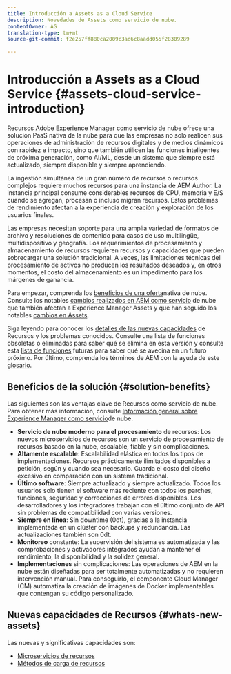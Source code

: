 ```yaml
---
title: Introducción a Assets as a Cloud Service
description: Novedades de Assets como servicio de nube.
contentOwner: AG
translation-type: tm+mt
source-git-commit: f2e257ff880ca2009c3ad6c8aadd055f28309289

---
```



# Introducción a Assets as a Cloud Service {#assets-cloud-service-introduction}

<!-- Need review information from gklebus -->

Recursos Adobe Experience Manager como servicio de nube ofrece una solución PaaS nativa de la nube para que las empresas no solo realicen sus operaciones de administración de recursos digitales y de medios dinámicos con rapidez e impacto, sino que también utilicen las funciones inteligentes de próxima generación, como AI/ML, desde un sistema que siempre está actualizado, siempre disponible y siempre aprendiendo.

La ingestión simultánea de un gran número de recursos o recursos complejos requiere muchos recursos para una instancia de AEM Author. La instancia principal consume considerables recursos de CPU, memoria y E/S cuando se agregan, procesan o incluso migran recursos. Estos problemas de rendimiento afectan a la experiencia de creación y exploración de los usuarios finales.

Las empresas necesitan soporte para una amplia variedad de formatos de archivo y resoluciones de contenido para casos de uso multilingüe, multidispositivo y geografía. Los requerimientos de procesamiento y almacenamiento de recursos requieren recursos y capacidades que pueden sobrecargar una solución tradicional. A veces, las limitaciones técnicas del procesamiento de activos no producen los resultados deseados y, en otros momentos, el costo del almacenamiento es un impedimento para los márgenes de ganancia.

Para empezar, comprenda los [beneficios de una oferta](#solution-benefits)nativa de nube. Consulte los notables [cambios realizados en AEM como servicio](/help/release-notes/aem-cloud-changes.md) de nube que también afectan a Experience Manager Assets y que han seguido los notables [cambios en Assets](/help/assets/assets-cloud-changes.md).

Siga leyendo para conocer los [detalles de las nuevas capacidades](#whats-new-assets) de Recursos y los problemas [](/help/release-notes/known-issues.md)conocidos. Consulte una lista de funciones [](/help/release-notes/deprecated-removed-features.md) obsoletas o eliminadas para saber qué se elimina en esta versión y consulte esta [lista de funciones](/help/release-notes/known-issues.md#upcoming-assets-capabilities) futuras para saber qué se avecina en un futuro próximo. Por último, comprenda los términos de AEM con la ayuda de este [glosario](/help/overview/terminology.md).

## Beneficios de la solución {#solution-benefits}

Las siguientes son las ventajas clave de Recursos como servicio de nube. Para obtener más información, consulte [Información general sobre Experience Manager como servicio](/help/overview/introduction.md)de nube.

* **Servicio de nube moderno para el procesamiento** de recursos: Los nuevos microservicios de recursos son un servicio de procesamiento de recursos basado en la nube, escalable, fiable y sin complicaciones.
* **Altamente escalable**: Escalabilidad elástica en todos los tipos de implementaciones. Recursos prácticamente ilimitados disponibles a petición, según y cuando sea necesario. Guarda el costo del diseño excesivo en comparación con un sistema tradicional.
* **Último software**: Siempre actualizado y siempre actualizado. Todos los usuarios solo tienen el software más reciente con todos los parches, funciones, seguridad y correcciones de errores disponibles. Los desarrolladores y los integradores trabajan con el último conjunto de API sin problemas de compatibilidad con varias versiones.
* **Siempre en línea**: Sin downtime (0dt), gracias a la instancia implementada en un clúster con backups y redundancia. Las actualizaciones también son 0dt.
* **Monitoreo** constante: La supervisión del sistema es automatizada y las comprobaciones y activadores integrados ayudan a mantener el rendimiento, la disponibilidad y la solidez general.
* **Implementaciones** sin complicaciones: Las operaciones de AEM en la nube están diseñadas para ser totalmente automatizadas y no requieren intervención manual. Para conseguirlo, el componente Cloud Manager (CM) automatiza la creación de imágenes de Docker implementables que contengan su código personalizado.

## Nuevas capacidades de Recursos {#whats-new-assets}

Las nuevas y significativas capacidades son:

* [Microservicios de recursos](/help/assets/asset-microservices-overview.md)
* [Métodos de carga de recursos](/help/assets/add-assets.md)
